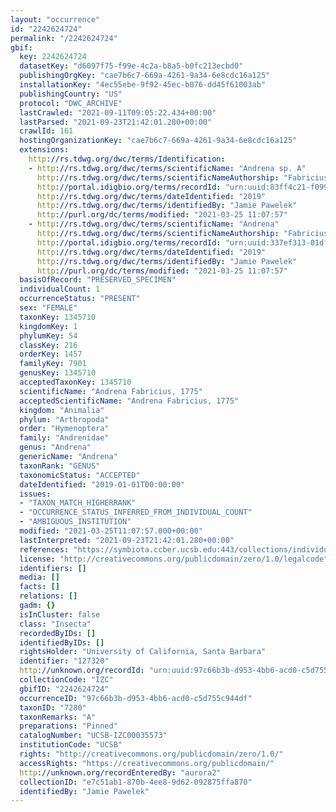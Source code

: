 ```yaml
---
layout: "occurrence"
id: "2242624724"
permalink: "/2242624724"
gbif:
  key: 2242624724
  datasetKey: "d6097f75-f99e-4c2a-b8a5-b0fc213ecbd0"
  publishingOrgKey: "cae7b6c7-669a-4261-9a34-6e8cdc16a125"
  installationKey: "4ec55ebe-9f92-45ec-b076-dd45f61003ab"
  publishingCountry: "US"
  protocol: "DWC_ARCHIVE"
  lastCrawled: "2021-09-11T09:05:22.434+00:00"
  lastParsed: "2021-09-23T21:42:01.280+00:00"
  crawlId: 161
  hostingOrganizationKey: "cae7b6c7-669a-4261-9a34-6e8cdc16a125"
  extensions:
    http://rs.tdwg.org/dwc/terms/Identification:
    - http://rs.tdwg.org/dwc/terms/scientificName: "Andrena sp. A"
      http://rs.tdwg.org/dwc/terms/scientificNameAuthorship: "Fabricius, 1775"
      http://portal.idigbio.org/terms/recordId: "urn:uuid:83ff4c21-f099-469c-84c6-c3092af4be65"
      http://rs.tdwg.org/dwc/terms/dateIdentified: "2019"
      http://rs.tdwg.org/dwc/terms/identifiedBy: "Jamie Pawelek"
      http://purl.org/dc/terms/modified: "2021-03-25 11:07:57"
    - http://rs.tdwg.org/dwc/terms/scientificName: "Andrena"
      http://rs.tdwg.org/dwc/terms/scientificNameAuthorship: "Fabricius, 1775"
      http://portal.idigbio.org/terms/recordId: "urn:uuid:337ef313-01df-4455-a09c-ad64bdaffcdf"
      http://rs.tdwg.org/dwc/terms/dateIdentified: "2019"
      http://rs.tdwg.org/dwc/terms/identifiedBy: "Jamie Pawelek"
      http://purl.org/dc/terms/modified: "2021-03-25 11:07:57"
  basisOfRecord: "PRESERVED_SPECIMEN"
  individualCount: 1
  occurrenceStatus: "PRESENT"
  sex: "FEMALE"
  taxonKey: 1345710
  kingdomKey: 1
  phylumKey: 54
  classKey: 216
  orderKey: 1457
  familyKey: 7901
  genusKey: 1345710
  acceptedTaxonKey: 1345710
  scientificName: "Andrena Fabricius, 1775"
  acceptedScientificName: "Andrena Fabricius, 1775"
  kingdom: "Animalia"
  phylum: "Arthropoda"
  order: "Hymenoptera"
  family: "Andrenidae"
  genus: "Andrena"
  genericName: "Andrena"
  taxonRank: "GENUS"
  taxonomicStatus: "ACCEPTED"
  dateIdentified: "2019-01-01T00:00:00"
  issues:
  - "TAXON_MATCH_HIGHERRANK"
  - "OCCURRENCE_STATUS_INFERRED_FROM_INDIVIDUAL_COUNT"
  - "AMBIGUOUS_INSTITUTION"
  modified: "2021-03-25T11:07:57.000+00:00"
  lastInterpreted: "2021-09-23T21:42:01.280+00:00"
  references: "https://symbiota.ccber.ucsb.edu:443/collections/individual/index.php?occid=127320"
  license: "http://creativecommons.org/publicdomain/zero/1.0/legalcode"
  identifiers: []
  media: []
  facts: []
  relations: []
  gadm: {}
  isInCluster: false
  class: "Insecta"
  recordedByIDs: []
  identifiedByIDs: []
  rightsHolder: "University of California, Santa Barbara"
  identifier: "127320"
  http://unknown.org/recordId: "urn:uuid:97c66b3b-d953-4bb6-acd0-c5d755c944df"
  collectionCode: "IZC"
  gbifID: "2242624724"
  occurrenceID: "97c66b3b-d953-4bb6-acd0-c5d755c944df"
  taxonID: "7280"
  taxonRemarks: "A"
  preparations: "Pinned"
  catalogNumber: "UCSB-IZC00035573"
  institutionCode: "UCSB"
  rights: "http://creativecommons.org/publicdomain/zero/1.0/"
  accessRights: "https://creativecommons.org/publicdomain/"
  http://unknown.org/recordEnteredBy: "aurora2"
  collectionID: "e7c51ab1-870b-4ee8-9d62-092875ffa870"
  identifiedBy: "Jamie Pawelek"
---
```

